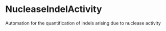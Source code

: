 NucleaseIndelActivity
=====================

Automation for the quantification of indels arising due to nuclease activity
